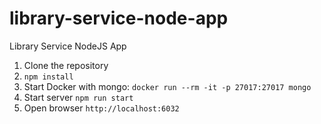 # library-service-node-app

Library Service NodeJS App

1. Clone the repository
2. `npm install`
3. Start Docker with mongo:
   `docker run --rm -it -p 27017:27017 mongo`
4. Start server
   `npm run start`
5. Open browser `http://localhost:6032`
